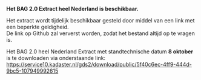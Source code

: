 **Het BAG 2.0 Extract heel Nederland is beschikbaar.**  

Het extract wordt tijdelijk beschikbaar gesteld door middel van een link met een beperkte geldigheid.  
De link op Github zal ververst worden, zodat het bestand altijd op te vragen is.

Het BAG 2.0 heel Nederland Extract met standtechnische datum **8 oktober** is te downloaden via onderstaande link:  
https://service10.kadaster.nl/gds2/download/public/5f40c6ec-4ff9-444d-9bc5-107949992615
